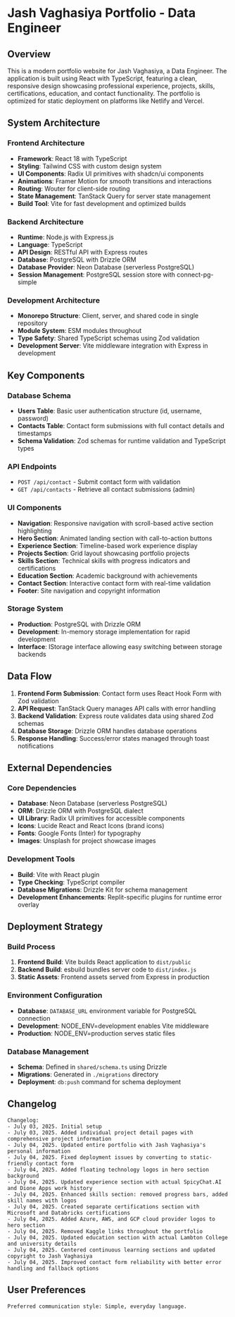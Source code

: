 # Jash Vaghasiya Portfolio - Data Engineer

## Overview

This is a modern portfolio website for Jash Vaghasiya, a Data Engineer. The application is built using React with TypeScript, featuring a clean, responsive design showcasing professional experience, projects, skills, certifications, education, and contact functionality. The portfolio is optimized for static deployment on platforms like Netlify and Vercel.

## System Architecture

### Frontend Architecture
- **Framework**: React 18 with TypeScript
- **Styling**: Tailwind CSS with custom design system
- **UI Components**: Radix UI primitives with shadcn/ui components
- **Animations**: Framer Motion for smooth transitions and interactions
- **Routing**: Wouter for client-side routing
- **State Management**: TanStack Query for server state management
- **Build Tool**: Vite for fast development and optimized builds

### Backend Architecture
- **Runtime**: Node.js with Express.js
- **Language**: TypeScript
- **API Design**: RESTful API with Express routes
- **Database**: PostgreSQL with Drizzle ORM
- **Database Provider**: Neon Database (serverless PostgreSQL)
- **Session Management**: PostgreSQL session store with connect-pg-simple

### Development Architecture
- **Monorepo Structure**: Client, server, and shared code in single repository
- **Module System**: ESM modules throughout
- **Type Safety**: Shared TypeScript schemas using Zod validation
- **Development Server**: Vite middleware integration with Express in development

## Key Components

### Database Schema
- **Users Table**: Basic user authentication structure (id, username, password)
- **Contacts Table**: Contact form submissions with full contact details and timestamps
- **Schema Validation**: Zod schemas for runtime validation and TypeScript types

### API Endpoints
- `POST /api/contact` - Submit contact form with validation
- `GET /api/contacts` - Retrieve all contact submissions (admin)

### UI Components
- **Navigation**: Responsive navigation with scroll-based active section highlighting
- **Hero Section**: Animated landing section with call-to-action buttons
- **Experience Section**: Timeline-based work experience display
- **Projects Section**: Grid layout showcasing portfolio projects
- **Skills Section**: Technical skills with progress indicators and certifications
- **Education Section**: Academic background with achievements
- **Contact Section**: Interactive contact form with real-time validation
- **Footer**: Site navigation and copyright information

### Storage System
- **Production**: PostgreSQL with Drizzle ORM
- **Development**: In-memory storage implementation for rapid development
- **Interface**: IStorage interface allowing easy switching between storage backends

## Data Flow

1. **Frontend Form Submission**: Contact form uses React Hook Form with Zod validation
2. **API Request**: TanStack Query manages API calls with error handling
3. **Backend Validation**: Express route validates data using shared Zod schemas
4. **Database Storage**: Drizzle ORM handles database operations
5. **Response Handling**: Success/error states managed through toast notifications

## External Dependencies

### Core Dependencies
- **Database**: Neon Database (serverless PostgreSQL)
- **ORM**: Drizzle ORM with PostgreSQL dialect
- **UI Library**: Radix UI primitives for accessible components
- **Icons**: Lucide React and React Icons (brand icons)
- **Fonts**: Google Fonts (Inter) for typography
- **Images**: Unsplash for project showcase images

### Development Tools
- **Build**: Vite with React plugin
- **Type Checking**: TypeScript compiler
- **Database Migrations**: Drizzle Kit for schema management
- **Development Enhancements**: Replit-specific plugins for runtime error overlay

## Deployment Strategy

### Build Process
1. **Frontend Build**: Vite builds React application to `dist/public`
2. **Backend Build**: esbuild bundles server code to `dist/index.js`
3. **Static Assets**: Frontend assets served from Express in production

### Environment Configuration
- **Database**: `DATABASE_URL` environment variable for PostgreSQL connection
- **Development**: NODE_ENV=development enables Vite middleware
- **Production**: NODE_ENV=production serves static files

### Database Management
- **Schema**: Defined in `shared/schema.ts` using Drizzle
- **Migrations**: Generated in `./migrations` directory
- **Deployment**: `db:push` command for schema deployment

## Changelog

```
Changelog:
- July 03, 2025. Initial setup
- July 03, 2025. Added individual project detail pages with comprehensive project information
- July 04, 2025. Updated entire portfolio with Jash Vaghasiya's personal information
- July 04, 2025. Fixed deployment issues by converting to static-friendly contact form
- July 04, 2025. Added floating technology logos in hero section background
- July 04, 2025. Updated experience section with actual SpicyChat.AI and Dione Apps work history
- July 04, 2025. Enhanced skills section: removed progress bars, added skill names with logos
- July 04, 2025. Created separate certifications section with Microsoft and Databricks certifications
- July 04, 2025. Added Azure, AWS, and GCP cloud provider logos to hero section
- July 04, 2025. Removed Kaggle links throughout the portfolio
- July 04, 2025. Updated education section with actual Lambton College and university details
- July 04, 2025. Centered continuous learning sections and updated copyright to Jash Vaghasiya
- July 04, 2025. Improved contact form reliability with better error handling and fallback options
```

## User Preferences

```
Preferred communication style: Simple, everyday language.
```